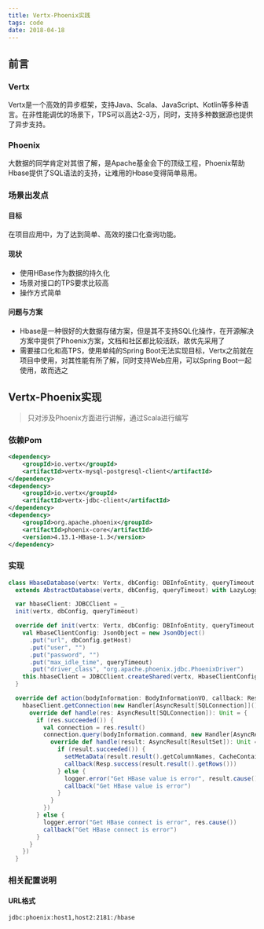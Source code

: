 ```yaml
---
title: Vertx-Phoenix实践
tags: code
date: 2018-04-18
---
```


## 前言

### Vertx

Vertx是一个高效的异步框架，支持Java、Scala、JavaScript、Kotlin等多种语言。在非性能调优的场景下，TPS可以高达2-3万，同时，支持多种数据源也提供了异步支持。

<!-- more -->

### Phoenix

大数据的同学肯定对其很了解，是Apache基金会下的顶级工程，Phoenix帮助Hbase提供了SQL语法的支持，让难用的Hbase变得简单易用。

### 场景出发点

#### 目标

在项目应用中，为了达到简单、高效的接口化查询功能。

#### 现状

- 使用HBase作为数据的持久化
- 场景对接口的TPS要求比较高
- 操作方式简单

#### 问题与方案

- Hbase是一种很好的大数据存储方案，但是其不支持SQL化操作，在开源解决方案中提供了Phoenix方案，文档和社区都比较活跃，故优先采用了
- 需要接口化和高TPS，使用单纯的Spring Boot无法实现目标，Vertx之前就在项目中使用，对其性能有所了解，同时支持Web应用，可以Spring Boot一起使用，故而选之

## Vertx-Phoenix实现

>  只对涉及Phoenix方面进行讲解，通过Scala进行编写

### 依赖Pom

```xml
<dependency>
    <groupId>io.vertx</groupId>
    <artifactId>vertx-mysql-postgresql-client</artifactId>
</dependency>
<dependency>
    <groupId>io.vertx</groupId>
    <artifactId>vertx-jdbc-client</artifactId>
</dependency>
<dependency>
    <groupId>org.apache.phoenix</groupId>
    <artifactId>phoenix-core</artifactId>
    <version>4.13.1-HBase-1.3</version>
</dependency>
```

### 实现

```scala
class HbaseDatabase(vertx: Vertx, dbConfig: DBInfoEntity, queryTimeout: Long)
  extends AbstractDatabase(vertx, dbConfig, queryTimeout) with LazyLogging {

  var hbaseClient: JDBCClient = _
  init(vertx, dbConfig, queryTimeout)

  override def init(vertx: Vertx, dbConfig: DBInfoEntity, queryTimeout: Long): Unit = {
    val HbaseClientConfig: JsonObject = new JsonObject()
      .put("url", dbConfig.getHost)
      .put("user", "")
      .put("password", "")
      .put("max_idle_time", queryTimeout)
      .put("driver_class", "org.apache.phoenix.jdbc.PhoenixDriver")
    this.hbaseClient = JDBCClient.createShared(vertx, HbaseClientConfig)
  }

  override def action(bodyInformation: BodyInformationVO, callback: Resp[Object] => Unit): Unit = {
    hbaseClient.getConnection(new Handler[AsyncResult[SQLConnection]]() {
      override def handle(res: AsyncResult[SQLConnection]): Unit = {
        if (res.succeeded()) {
          val connection = res.result()
          connection.query(bodyInformation.command, new Handler[AsyncResult[ResultSet]]() {
            override def handle(result: AsyncResult[ResultSet]): Unit = {
              if (result.succeeded()) {
                setMetaData(result.result().getColumnNames, CacheContainer.getMetadatas)
                callback(Resp.success(result.result().getRows()))
              } else {
                logger.error("Get HBase value is error", result.cause())
                callback("Get HBase value is error")
              }
            }
          })
        } else {
          logger.error("Get HBase connect is error", res.cause())
          callback("Get HBase connect is error")
        }
      }
    })
  }
```

### 相关配置说明

#### URL格式

```Txt
jdbc:phoenix:host1,host2:2181:/hbase
```

